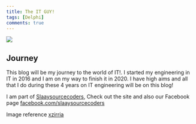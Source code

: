 ```yaml
---
title: The IT GUY!
tags: [Delphi]
comments: true
---
```


<div>
	<img align="middle" src="/images/me/journey.jpg" >
</div>

Journey
------------
This blog will be my journey to the world of IT!.
I started my engineering in IT in 2016 and I am on my way to finish it in 2020. I have high aims
and all that I do during these 4 years on IT engineering will be on this blog!

I am part of [Slaaysourcecoders](http://slaaysourcecoders.in/work), Check out the site and also
our Facebook page [facebook.com/slaaysourcecoders](http://facebook.com/slaaysourcecoders)

Image reference [xzirria](http://xzirria.deviantart.com)


